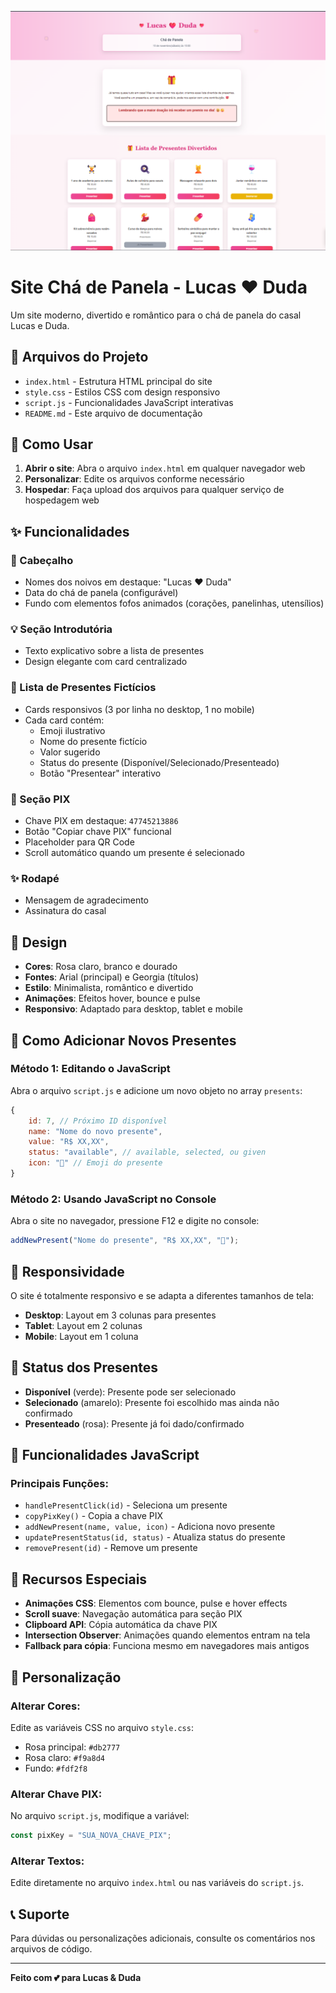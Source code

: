 ![Descrição da imagem](assets.png)


# Site Chá de Panela - Lucas ❤️ Duda

Um site moderno, divertido e romântico para o chá de panela do casal Lucas e Duda.

## 📁 Arquivos do Projeto

- `index.html` - Estrutura HTML principal do site
- `style.css` - Estilos CSS com design responsivo
- `script.js` - Funcionalidades JavaScript interativas
- `README.md` - Este arquivo de documentação

## 🚀 Como Usar

1. **Abrir o site**: Abra o arquivo `index.html` em qualquer navegador web
2. **Personalizar**: Edite os arquivos conforme necessário
3. **Hospedar**: Faça upload dos arquivos para qualquer serviço de hospedagem web

## ✨ Funcionalidades

### 🎀 Cabeçalho
- Nomes dos noivos em destaque: "Lucas ❤️ Duda"
- Data do chá de panela (configurável)
- Fundo com elementos fofos animados (corações, panelinhas, utensílios)

### 💡 Seção Introdutória
- Texto explicativo sobre a lista de presentes
- Design elegante com card centralizado

### 🎁 Lista de Presentes Fictícios
- Cards responsivos (3 por linha no desktop, 1 no mobile)
- Cada card contém:
  - Emoji ilustrativo
  - Nome do presente fictício
  - Valor sugerido
  - Status do presente (Disponível/Selecionado/Presenteado)
  - Botão "Presentear" interativo

### 📲 Seção PIX
- Chave PIX em destaque: `47745213886`
- Botão "Copiar chave PIX" funcional
- Placeholder para QR Code
- Scroll automático quando um presente é selecionado

### ✨ Rodapé
- Mensagem de agradecimento
- Assinatura do casal

## 🎨 Design

- **Cores**: Rosa claro, branco e dourado
- **Fontes**: Arial (principal) e Georgia (títulos)
- **Estilo**: Minimalista, romântico e divertido
- **Animações**: Efeitos hover, bounce e pulse
- **Responsivo**: Adaptado para desktop, tablet e mobile

## 🔧 Como Adicionar Novos Presentes

### Método 1: Editando o JavaScript
Abra o arquivo `script.js` e adicione um novo objeto no array `presents`:

```javascript
{
    id: 7, // Próximo ID disponível
    name: "Nome do novo presente",
    value: "R$ XX,XX",
    status: "available", // available, selected, ou given
    icon: "🎁" // Emoji do presente
}
```

### Método 2: Usando JavaScript no Console
Abra o site no navegador, pressione F12 e digite no console:

```javascript
addNewPresent("Nome do presente", "R$ XX,XX", "🎁");
```

## 📱 Responsividade

O site é totalmente responsivo e se adapta a diferentes tamanhos de tela:

- **Desktop**: Layout em 3 colunas para presentes
- **Tablet**: Layout em 2 colunas
- **Mobile**: Layout em 1 coluna

## 🎯 Status dos Presentes

- **Disponível** (verde): Presente pode ser selecionado
- **Selecionado** (amarelo): Presente foi escolhido mas ainda não confirmado
- **Presenteado** (rosa): Presente já foi dado/confirmado

## 🔄 Funcionalidades JavaScript

### Principais Funções:
- `handlePresentClick(id)` - Seleciona um presente
- `copyPixKey()` - Copia a chave PIX
- `addNewPresent(name, value, icon)` - Adiciona novo presente
- `updatePresentStatus(id, status)` - Atualiza status do presente
- `removePresent(id)` - Remove um presente

## 🌟 Recursos Especiais

- **Animações CSS**: Elementos com bounce, pulse e hover effects
- **Scroll suave**: Navegação automática para seção PIX
- **Clipboard API**: Cópia automática da chave PIX
- **Intersection Observer**: Animações quando elementos entram na tela
- **Fallback para cópia**: Funciona mesmo em navegadores mais antigos

## 🎨 Personalização

### Alterar Cores:
Edite as variáveis CSS no arquivo `style.css`:
- Rosa principal: `#db2777`
- Rosa claro: `#f9a8d4`
- Fundo: `#fdf2f8`

### Alterar Chave PIX:
No arquivo `script.js`, modifique a variável:
```javascript
const pixKey = "SUA_NOVA_CHAVE_PIX";
```

### Alterar Textos:
Edite diretamente no arquivo `index.html` ou nas variáveis do `script.js`.

## 📞 Suporte

Para dúvidas ou personalizações adicionais, consulte os comentários nos arquivos de código.

---

**Feito com 💕 para Lucas & Duda**

